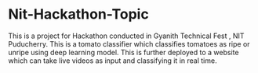 # Nit-Hackathon-Topic

This is a project for Hackathon conducted in Gyanith Technical Fest , NIT Puducherry. 
This is a tomato classifier which classifies tomatoes as ripe or unripe using deep learning model. 
This is further deployed to a website which can take live videos as input and classifying it in real time.

